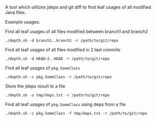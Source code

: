A tool which utilizes jdeps and git diff to find leaf usages of all modified Java files.

Example usages:

Find all leaf usages of all files modified between branch1 and branch2
```
./depth.sh -d branch1..branch2 -r /path/to/git/repo
```

Find all leaf usages of all files modified in 2 last commits
```
./depth.sh -d HEAD~2..HEAD -r /path/to/git/repo
```

Find all leaf usages of `pkg.SomeClass`
```
./depth.sh -c pkg.SomeClass -r /path/to/git/repo
```

Store the jdeps result to a file
```
./depth.sh -s tmp/deps.txt -r /path/to/git/repo
```

Find all leaf usages of `pkg.SomeClass` using deps from a file
```
./depth.sh -c pkg.SomeClass -f tmp/deps.txt -r /path/to/git/repo
```